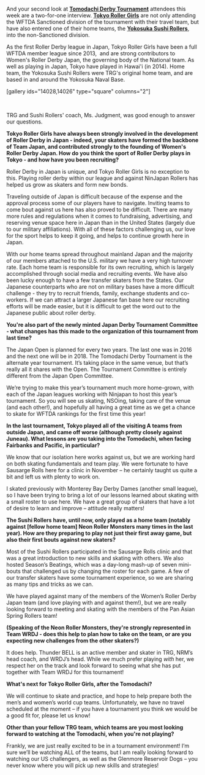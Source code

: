 <html><body><p>And your second look at <strong><a href="https://www.facebook.com/events/1785628121710300/">Tomodachi Derby Tournament</a></strong> attendees this week are a two-for-one interview. <strong><a href="https://www.facebook.com/pg/TokyoRollerGirls/">Tokyo Roller Girls</a></strong> are not only attending the WFTDA Sanctioned division of the tournament with their travel team, but have also entered one of their home teams, the <strong><a href="https://www.facebook.com/YokosukaSushiRollers/">Yokosuka Sushi Rollers</a></strong>, into the non-Sanctioned division.

As the first Roller Derby league in Japan, Tokyo Roller Girls have been a full WFTDA member league since 2013,  and are strong contributors to Women's Roller Derby Japan, the governing body of the National team. As well as playing in Japan, Tokyo have played in Hawai'i (in 2014). Home team, the Yokosuka Sushi Rollers were TRG's original home team, and are based in and around the Yokosuka Naval Base.

[gallery ids="14028,14026" type="square" columns="2"]

 

TRG and Sushi Rollers' coach, Ms. Judgment, was good enough to answer our questions.

<strong>Tokyo Roller Girls have always been strongly involved in the development of Roller Derby in Japan - indeed, your skaters have formed the backbone of Team Japan, and contributed strongly to the founding of Women's Roller Derby Japan. How do you think the sport of Roller Derby plays in Tokyo - and how have you been recruiting? </strong>

Roller Derby in Japan is unique, and Tokyo Roller Girls is no exception to this. Playing roller derby within our league and against NinJapan Rollers has helped us grow as skaters and form new bonds.

Traveling outside of Japan is difficult because of the expense and the approval process some of our players have to navigate. Inviting teams to come bout against us here has also proved to be difficult. There are many more rules and regulations when it comes to fundraising, advertising, and reserving venue space here in Japan than in the United States (largely due to our military affiliations). With all of these factors challenging us, our love for the sport helps to keep it going, and helps to continue growth here in Japan.

With our home teams spread throughout mainland Japan and the majority of our members attached to the U.S. military we have a very high turnover rate. Each home team is responsible for its own recruiting, which is largely accomplished through social media and recruiting events. We have also been lucky enough to have a few transfer skaters from the States. Our Japanese counterparts who are not on military bases have a more difficult challenge - they try to recruit friends, family, exchange students and co-workers. If we can attract a larger Japanese fan base here our recruiting efforts will be made easier, but it is difficult to get the word out to the Japanese public about roller derby.

<strong>You're also part of the newly minted Japan Derby Tournament Committee - what changes has this made to the organization of this tournament from last time? </strong>

The Japan Open is planned for every two years. The last one was in 2016 and the next one will be in 2018. The Tomodachi Derby Tournament is the alternate year tournament. It’s taking place in the same venue, but that’s really all it shares with the Open. The Tournament Committee is entirely different from the Japan Open Committee.

We’re trying to make this year’s tournament much more home-grown, with each of the Japan leagues working with Ninjapan to host this year’s tournament. So you will see us skating, NSOing, taking care of the venue (and each other!), and hopefully all having a great time as we get a chance to skate for WFTDA rankings for the first time this year!

<strong>In the last tournament, Tokyo played all of the visiting A teams from outside Japan, and came off worse (although pretty closely against Juneau). What lessons are you taking into the Tomodachi, when facing Fairbanks and Pacific, in particular? </strong>

We know that our isolation here works against us, but we are working hard on both skating fundamentals and team play. We were fortunate to have Sausarge Rolls here for a clinic in November – he certainly taught us quite a bit and left us with plenty to work on.

I skated previously with Monterey Bay Derby Dames (another small league), so I have been trying to bring a lot of our lessons learned about skating with a small roster to use here. We have a great group of skaters that have a lot of desire to learn and improve – attitude really matters!

<strong>The Sushi Rollers have, until now, only played as a home team (notably against [fellow home team] Neon Roller Monsters many times in the last year). How are they preparing to play not just their first away game, but also their first bouts against new skaters? </strong>

Most of the Sushi Rollers participated in the Sausarge Rolls clinic and that was a great introduction to new skills and skating with others. We also hosted Season’s Beatings, which was a day-long mash-up of seven mini-bouts that challenged us by changing the roster for each game. A few of our transfer skaters have some tournament experience, so we are sharing as many tips and tricks as we can.

We have played against many of the members of the Women’s Roller Derby Japan team (and love playing with and against them!), but we are really looking forward to meeting and skating with the members of the Pan Asian Spring Rollers team!

<strong>(Speaking of the Neon Roller Monsters, they're strongly represented in Team WRDJ - does this help to plan how to take on the team, or are you expecting new challenges from the other skaters?)</strong>

It does help. Thunder BELL is an active member and skater in TRG, NRM’s head coach, and WRDJ’s head. While we much prefer playing <em>with</em> her, we respect her on the track and look forward to seeing what she has put together with Team WRDJ for this tournament!

<strong>What's next for Tokyo Roller Girls, after the Tomodachi? </strong>

We will continue to skate and practice, and hope to help prepare both the men’s and women’s world cup teams. Unfortunately, we have no travel scheduled at the moment – if you have a tournament you think we would be a good fit for, please let us know!

<strong>Other than your fellow TRG team, which teams are you most looking forward to watching at the Tomodachi, when you're not playing? </strong>

Frankly, we are just really excited to be in a tournament environment! I’m sure we’ll be watching ALL of the teams, but I am really looking forward to watching our US challengers, as well as the Glenmore Reservoir Dogs – you never know where you will pick up new skills and strategies!</p></body></html>
